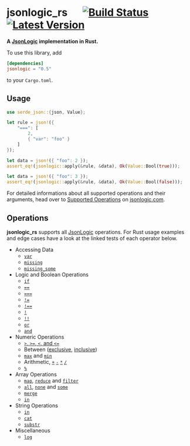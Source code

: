 # jsonlogic_rs &emsp; [![Build Status]][github] [![Latest Version]][crates.io]

[Build Status]: https://github.com/marvindv/jsonlogic_rs/workflows/build/badge.svg?branch=master
[github]: https://github.com/marvindv/jsonlogic_rs
[Latest Version]: https://img.shields.io/crates/v/jsonlogic.svg
[crates.io]: https://crates.io/crates/jsonlogic

**A [JsonLogic](http://jsonlogic.com/) implementation in Rust.**

To use this library, add

```toml
[dependencies]
jsonlogic = "0.5"
```

to your `Cargo.toml`.

## Usage

```rust
use serde_json::{json, Value};

let rule = json!({
    "===": [
        2,
        { "var": "foo" }
    ]
});

let data = json!({ "foo": 2 });
assert_eq!(jsonlogic::apply(&rule, &data), Ok(Value::Bool(true)));

let data = json!({ "foo": 3 });
assert_eq!(jsonlogic::apply(&rule, &data), Ok(Value::Bool(false)));
```

For detailed informations about all supported operations and their arguments, head over to
[Supported Operations](http://jsonlogic.com/operations.html) on
[jsonlogic.com](http://jsonlogic.com/).

## Operations

**jsonlogic_rs** supports all [JsonLogic](http://jsonlogic.com/operations.html) operations. For Rust usage examples and edge cases have a look at the linked tests of each operator below.

* Accessing Data
    - [`var`](https://github.com/marvindv/jsonlogic_rs/blob/master/tests/data_access.rs#L4)
    - [`missing`](https://github.com/marvindv/jsonlogic_rs/blob/master/tests/data_access.rs#L89)
    - [`missing_some`](https://github.com/marvindv/jsonlogic_rs/blob/master/tests/data_access.rs#L117)
* Logic and Boolean Operations
    - [`if`](https://github.com/marvindv/jsonlogic_rs/blob/master/tests/logic_and_boolean.rs#L4)
    - [`==`](https://github.com/marvindv/jsonlogic_rs/blob/master/tests/logic_and_boolean.rs#L20)
    - [`===`](https://github.com/marvindv/jsonlogic_rs/blob/master/tests/logic_and_boolean.rs#L76)
    - [`!=`](https://github.com/marvindv/jsonlogic_rs/blob/master/tests/logic_and_boolean.rs#L128)
    - [`!==`](https://github.com/marvindv/jsonlogic_rs/blob/master/tests/logic_and_boolean.rs#L190)
    - [`!`](https://github.com/marvindv/jsonlogic_rs/blob/master/tests/logic_and_boolean.rs#L249)
    - [`!!`](https://github.com/marvindv/jsonlogic_rs/blob/master/tests/logic_and_boolean.rs#L272)
    - [`or`](https://github.com/marvindv/jsonlogic_rs/blob/master/tests/logic_and_boolean.rs#L294)
    - [`and`](https://github.com/marvindv/jsonlogic_rs/blob/master/tests/logic_and_boolean.rs#L383)
* Numeric Operations
    - [`>`, `>=`, `<`, and `<=`](https://github.com/marvindv/jsonlogic_rs/blob/master/tests/numeric.rs#L5)
    - Between ([exclusive](https://github.com/marvindv/jsonlogic_rs/blob/master/tests/numeric.rs#L25), [inclusive](https://github.com/marvindv/jsonlogic_rs/blob/master/tests/numeric.rs#L41))
    - [`max`](https://github.com/marvindv/jsonlogic_rs/blob/master/tests/numeric.rs#L62) and [`min`](https://github.com/marvindv/jsonlogic_rs/blob/master/tests/numeric.rs#L57)
    - Arithmetic, [`+`](https://github.com/marvindv/jsonlogic_rs/blob/master/tests/numeric.rs#L74) [`-`](https://github.com/marvindv/jsonlogic_rs/blob/master/tests/numeric.rs#L84) [`*`](https://github.com/marvindv/jsonlogic_rs/blob/master/tests/numeric.rs#L91) [`/`](https://github.com/marvindv/jsonlogic_rs/blob/master/tests/numeric.rs#L104)
    - [`%`](https://github.com/marvindv/jsonlogic_rs/blob/master/tests/numeric.rs#L118)
* Array Operations
    - [`map`](https://github.com/marvindv/jsonlogic_rs/blob/master/tests/array.rs#L52), [`reduce`](https://github.com/marvindv/jsonlogic_rs/blob/master/tests/array.rs#L94) and [`filter`](https://github.com/marvindv/jsonlogic_rs/blob/master/tests/array.rs#L69)
    - [`all`](https://github.com/marvindv/jsonlogic_rs/blob/master/tests/array.rs#L134), [`none`](https://github.com/marvindv/jsonlogic_rs/blob/master/tests/array.rs#L237) and [`some`](https://github.com/marvindv/jsonlogic_rs/blob/master/tests/array.rs#L179)
    - [`merge`](https://github.com/marvindv/jsonlogic_rs/blob/master/tests/array.rs#L5)
    - [`in`](https://github.com/marvindv/jsonlogic_rs/blob/master/tests/array.rs#L41)
* String Operations
    - [`in`](https://github.com/marvindv/jsonlogic_rs/blob/master/tests/string.rs#L4)
    - [`cat`](https://github.com/marvindv/jsonlogic_rs/blob/master/tests/string.rs#L18)
    - [`substr`](https://github.com/marvindv/jsonlogic_rs/blob/master/tests/string.rs#L35)
* Miscellaneous
    - [`log`](https://github.com/marvindv/jsonlogic_rs/blob/master/tests/misc.rs#L5)
